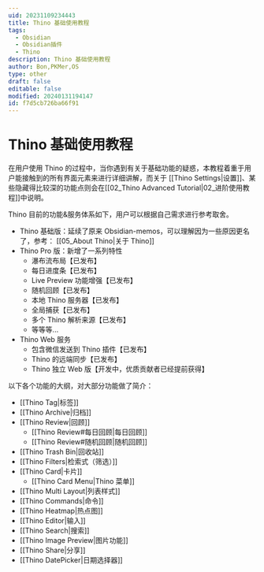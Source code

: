 ```yaml
---
uid: 20231109234443
title: Thino 基础使用教程
tags:
  - Obsidian
  - Obsidian插件
  - Thino
description: Thino 基础使用教程
author: Bon,PKMer,OS
type: other
draft: false
editable: false
modified: 20240131194147
id: f7d5cb726ba66f91
---
```


# Thino 基础使用教程

在用户使用 Thino 的过程中，当你遇到有关于基础功能的疑惑，本教程着重于用户能接触到的所有界面元素来进行详细讲解，而关于 [[Thino Settings|设置]]、某些隐藏得比较深的功能点则会在[[02_Thino Advanced Tutorial|02_进阶使用教程]]中说明。

Thino 目前的功能&服务体系如下，用户可以根据自己需求进行参考取舍。
- Thino 基础版：延续了原来 Obsidian-memos，可以理解因为一些原因更名了，参考： [[05_About Thino|关于 Thino]]
- Thino Pro 版：新增了一系列特性
	- 瀑布流布局【已发布】
	- 每日进度条【已发布】
	- Live Preview 功能增强【已发布】
	- 随机回顾【已发布】
	- 本地 Thino 服务器【已发布】
	- 全局捕获【已发布】
	- 多个 Thino 解析来源【已发布】
	- 等等等...
- Thino Web 服务
	- 包含微信发送到 Thino 插件【已发布】
	- Thino 的远端同步【已发布】
	- Thino 独立 Web 版【开发中，优质贡献者已经提前获得】

以下各个功能的大纲，对大部分功能做了简介：

-   [[Thino Tag|标签]]
-   [[Thino Archive|归档]]
-   [[Thino Review|回顾]]
    -   [[Thino Review#每日回顾|每日回顾]]
    -   [[Thino Review#随机回顾|随机回顾]]
-   [[Thino Trash Bin|回收站]]
-   [[Thino Filters|检索式（筛选）]]
-   [[Thino Card|卡片]]
    -   [[Thino Card Menu|Thino 菜单]]
-  [[Thino Multi Layout|列表样式]]
-  [[Thino Commands|命令]]
-  [[Thino Heatmap|热点图]]
-  [[Thino Editor|输入]]
-  [[Thino Search|搜索]]
-  [[Thino Image Preview|图片功能]]
-  [[Thino Share|分享]]
- [[Thino DatePicker|日期选择器]]

